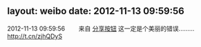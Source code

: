 layout: weibo
date: 2012-11-13 09:59:56
---
<meta name="referrer" content="no-referrer" />

2012-11-13 09:59:56  &nbsp;&nbsp;&nbsp;&nbsp;&nbsp;&nbsp; 来自 <a href="http://app.weibo.com/t/feed/cUcI1A" rel="nofollow">分享按钮</a>
这一定是个美丽的错误......... http://t.cn/zjhQDyS ​​​
